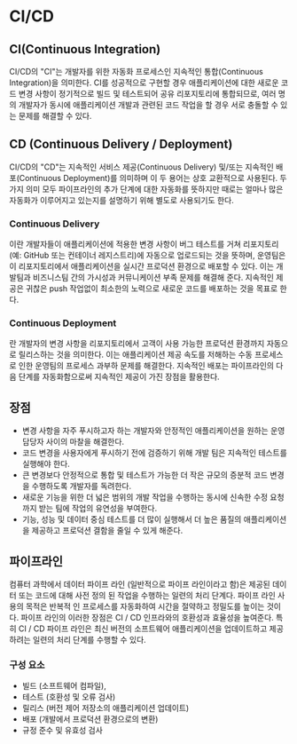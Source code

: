 # CI/CD

## CI(Continuous Integration)
CI/CD의 "CI"는 개발자를 위한 자동화 프로세스인 지속적인 통합(Continuous Integration)을 의미한다.
CI를 성공적으로 구현할 경우 애플리케이션에 대한 새로운 코드 변경 사항이 정기적으로 빌드 및 테스트되어 공유 리포지토리에 통합되므로,
여러 명의 개발자가 동시에 애플리케이션 개발과 관련된 코드 작업을 할 경우 서로 충돌할 수 있는 문제를 해결할 수 있다.

## CD (Continuous Delivery / Deployment)
CI/CD의 "CD"는 지속적인 서비스 제공(Continuous Delivery) 및/또는 지속적인 배포(Continuous Deployment)를 의미하며 이 두 용어는 상호 교환적으로 사용된다.
두 가지 의미 모두 파이프라인의 추가 단계에 대한 자동화를 뜻하지만 때로는 얼마나 많은 자동화가 이루어지고 있는지를 설명하기 위해 별도로 사용되기도 한다.

### Continuous Delivery
이란 개발자들이 애플리케이션에 적용한 변경 사항이 버그 테스트를 거쳐 리포지토리(예: GitHub 또는 컨테이너 레지스트리)에 자동으로 업로드되는 것을 뜻하며, 운영팀은 이 리포지토리에서 애플리케이션을 실시간 프로덕션 환경으로 배포할 수 있다.
이는 개발팀과 비즈니스팀 간의 가시성과 커뮤니케이션 부족 문제를 해결해 준다.
지속적인 제공은 귀찮은 push 작업없이 최소한의 노력으로 새로운 코드를 배포하는 것을 목표로 한다.

### Continuous Deployment
란 개발자의 변경 사항을 리포지토리에서 고객이 사용 가능한 프로덕션 환경까지 자동으로 릴리스하는 것을 의미한다.
이는 애플리케이션 제공 속도를 저해하는 수동 프로세스로 인한 운영팀의 프로세스 과부하 문제를 해결한다.
지속적인 배포는 파이프라인의 다음 단계를 자동화함으로써 지속적인 제공이 가진 장점을 활용한다.

## 장점
- 변경 사항을 자주 푸시하고자 하는 개발자와 안정적인 애플리케이션을 원하는 운영 담당자 사이의 마찰을 해결한다.
- 코드 변경을 사용자에게 푸시하기 전에 검증하기 위해 개발 팀은 지속적인 테스트를 실행해야 한다.
- 큰 변경보다 안정적으로 통합 및 테스트가 가능한 더 작은 규모의 증분적 코드 변경을 수행하도록 개발자를 독려한다.
- 새로운 기능을 위한 더 넓은 범위의 개발 작업을 수행하는 동시에 신속한 수정 요청까지 받는 팀에 작업의 유연성을 부여한다.
- 기능, 성능 및 데이터 중심 테스트를 더 많이 실행해서 더 높은 품질의 애플리케이션을 제공하고 프로덕션 결함을 줄일 수 있게 해준다.

## 파이프라인
컴퓨터 과학에서 데이터 파이프 라인 (일반적으로 파이프 라인이라고 함)은 제공된 데이터 또는 코드에 대해 사전 정의 된 작업을 수행하는 일련의 처리 단계다.
파이프 라인 사용의 목적은 반복적 인 프로세스를 자동화하여 시간을 절약하고 정밀도를 높이는 것이다.
파이프 라인의 이러한 장점은 CI / CD 인프라와의 호환성과 효율성을 높여준다. 특히 CI / CD 파이프 라인은 최신 버전의 소프트웨어 애플리케이션을 업데이트하고 제공하려는 일련의 처리 단계를 수행할 수 있다.

### 구성 요소
- 빌드 (소프트웨어 컴파일),
- 테스트 (호환성 및 오류 검사)
- 릴리스 (버전 제어 저장소의 애플리케이션 업데이트)
- 배포 (개발에서 프로덕션 환경으로의 변환)
- 규정 준수 및 유효성 검사